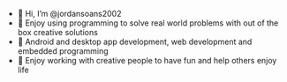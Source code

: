 - 👋 Hi, I’m @jordansoans2002
- 👀 Enjoy using programming to solve real world problems with out of the box creative solutions
- 🌱 Android and desktop app development, web development and embedded programming
- 💞️ Enjoy working with creative people to have fun and help others enjoy life

<!---
jordansoans2002/jordansoans2002 is a ✨ special ✨ repository because its `README.md` (this file) appears on your GitHub profile.
You can click the Preview link to take a look at your changes.
--->
